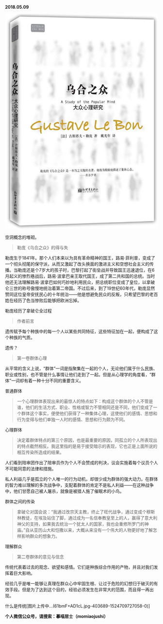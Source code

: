 
          
            
**2018.05.09**



![](img/51001-ef4c1834c4e4218b.jpg)




空洞概念的堆砌。
>勒庞《乌合之众》的得与失

勒庞生于1841年。那个人们本来以为具有革命精神的国王，路易·菲利普，变成了一个彻头彻尾的保守派，从而又激起了改头换面的激进主义和空想社会主义的传播。当勒庞还是个7岁大的孩子时，巴黎打起了街垒战并导致国王迅速退位，在6月起义的惨烈巷战后，路易·波拿巴亲王取代国王，成了第二共和国的总统。当时他还无法理解路易·波拿巴如何巧妙地利用民众，把总统职位变成了皇位，以拿破仑三世的称号傲慢地统治着第二帝国。不过后来，到了19世纪60年代，勒庞显然赞同这位皇帝安抚民心的十年统治——他是想避免民众的反叛，只希望巴黎的老百姓在经历了色当惨败后能够把欧洲忘掉。



勒庞经历了拿破仑全过程
>作者前言

遗传赋予每个种族中的每一个人以某些共同特征，这些特征加在一起，便构成了这个种族的气质。



遗传？
>第一卷群体心理

从平常的含义上说，“群体”一词是指聚集在一起的个人，无论他们属于什么民族、职业或性别，也不管是什么事情让他们走到了一起。但是从心理学的角度看，“群体”一词却有着一种十分不同的重要含义。



普通群体
>一个心理群体表现出来的最惊人的特点如下：构成这个群体的个人不管是谁，他们的生活方式、职业、性格或智力不管相同还是不同，他们变成了一个群体这个事实，便使他们获得了一种集体心理，这使他们的感情、思想和行为变得与他们单独一人时的感情、思想和行为颇为不同。



心理群体
>决定着群体特点的第三个原因，也是最重要的原因，同孤立的个人所表现出的特点截然相反。我这里指的是易于接受暗示的表现，它也正是上面所说的相互传染所造成的结果。

人们看到陪审团作出了陪审员作为个人不会赞成的判决，议会实施着每个议员个人不可能同意的法律和措施。

私人利益几乎是孤立的个人唯一的行为动机，却很少成为群体的强大动力。在群体的智力难以理解的多次战争中，支配着群体的肯定不是私人利益——在这种战争中，他们甘愿自己被人屠杀，就像是被猎人施了催眠术的小鸟。



群体之间的传染
>拿破仑对国会说：“我通过改宗天主教，终止了旺代战争，通过变成个穆斯林教徒，在埃及站住了脚，通过成为一名信奉教皇至上的人，赢得了意大利神父的支持，如果我去统治一个犹太人的国家，我也会重修所罗门的神庙。”自从亚历山大和恺撒以来，大概从来没有一个伟大的人物更好地了解怎样影响群众的想象力。



理解群众
>第二卷群体的意见与信念

传统代表着过去的观念、欲望和感情。它们是种族综合作用的产物，并且对我们发挥着巨大影响。

经验几乎是唯一能够让真理在群众心中牢固生根、让过于危险的幻想归于破灭的有效手段。但是为了达到这个目的，经验必须发生在非常大的范围，而且得一再出现。



什么是传统[图片上传中...(61bmF+AD1cL.jpg-403689-1524709727058-0)]


**个人微信公众号，请搜索：摹喵居士（momiaojushi）**

          
        